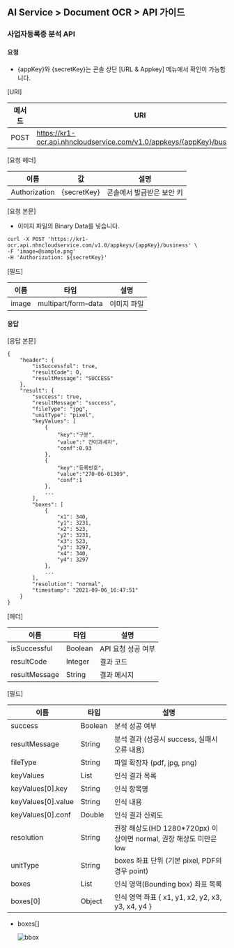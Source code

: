 ## AI Service > Document OCR > API 가이드

### 사업자등록증 분석 API

#### 요청

- {appKey}와 {secretKey}는 콘솔 상단 [URL & Appkey] 메뉴에서 확인이 가능합니다.

[URI]

| 메서드 | URI |
|---|---|
| POST | https://kr1-ocr.api.nhncloudservice.com/v1.0/appkeys/{appKey}/business |

[요청 헤더]

| 이름 | 값 | 설명 |
|---|---|---|
| Authorization | {secretKey} | 콘솔에서 발급받은 보안 키 |

[요청 본문]

- 이미지 파일의 Binary Data를 넣습니다.

```
curl -X POST 'https://kr1-ocr.api.nhncloudservice.com/v1.0/appkeys/{appKey}/business' \
-F 'image=@sample.png' 
-H 'Authorization: ${secretKey}'
```

[필드]

| 이름 | 타입 | 설명 |
|---|---|---|
| image | multipart/form–data | 이미지 파일 |

#### 응답

[응답 본문]

```
{
    "header": {
        "isSuccessful": true,
        "resultCode": 0,
        "resultMessage": "SUCCESS"
    },
    "result": {
        "success": true,
        "resultMessage": "success",
        "fileType": "jpg",
        "unitType": "pixel",
        "keyValues": [
            {
                "key":"구분",
                "value":" 간이과세자",
                "conf":0.93
            },
            {
                "key":"등록번호",
                "value":"270-06-01309",
                "conf":1
            },
            ...
        ],
        "boxes": [
            {
                "x1": 340,
                "y1": 3231,
                "x2": 523,
                "y2": 3231,
                "x3": 523,
                "y3": 3297,
                "x4": 340,
                "y4": 3297
            },
            ...
        ],
        "resolution": "normal",
        "timestamp": "2021-09-06_16:47:51"
    }
}
```

[헤더]

| 이름 | 타입 | 설명 |
|---|---|---|
| isSuccessful | Boolean | API 요청 성공 여부 |
| resultCode | Integer | 결과 코드 |
| resultMessage | String | 결과 메시지 |

[필드]

| 이름 | 타입 | 설명 |
|---|---|---|
| success | Boolean | 분석 성공 여부 |
| resultMessage | String | 분석 결과 (성공시 success, 실패시 오류 내용) |
| fileType | String | 파일 확장자 (pdf, jpg, png) |
| keyValues | List | 인식 결과 목록 |
| keyValues[0].key | String | 인식 항목명 |
| keyValues[0].value | String | 인식 내용 |
| keyValues[0].conf | Double | 인식 결과 신뢰도 |
| resolution | String | 권장 해상도(HD 1280*720px) 이상이면 normal, 권장 해상도 미만은 low |
| unitType | String | boxes 좌표 단위 (기본 pixel, PDF의 경우 point) |
| boxes | List | 인식 영역(Bounding box) 좌표 목록 |
| boxes[0] | Object  | 인식 영역 좌표 { x1, y1, x2, y2, x3, y3, x4, y4 } |

* boxes[]
 
    ![bbox](http://static.toastoven.net/prod_document_ocr/bbox.png)

